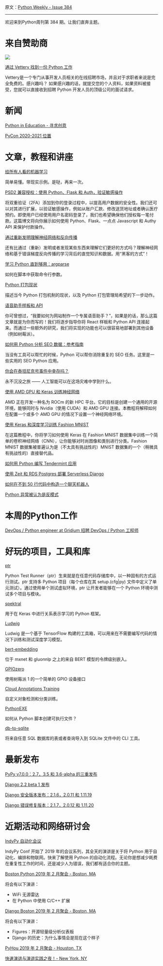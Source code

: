 原文：[Python Weekly - Issue 384](http://eepurl.com/ghiX4f)

---

欢迎来到Python周刊第 384 期。让我们直奔主题。
  
# 来自赞助商
[![](https://gallery.mailchimp.com/e2e180baf855ac797ef407fc7/images/ab80f4a0-ba44-44fd-b19a-f5b56b2a9805.png)](
https://www.vettery.com/tech?utm_source=newsletter&utm_medium=pythonweekly&utm_term=tech&utm_content=grouped&utm_campaign=ad-77579)

[通过 Vettery 找到一份 Python 工作](https://www.vettery.com/tech?utm_source=newsletter&utm_medium=pythonweekly&utm_term=tech&utm_content=grouped&utm_campaign=ad-77579)

Vettery是一个专门从事开发人员相关的在线招聘市场，并且对于求职者来说是完全免费的。感兴趣吗？ 如果感兴趣的话，就提交您的个人资料，如果资料被接受，您就可以直接收到招聘 Python 开发人员的顶级公司的面试请求。
  
  
# 新闻  
  
[Python in Education - 寻求创意](https://pyfound.blogspot.com/2019/01/python-in-education-request-for-ideas.html)
  
[PyCon 2020-2021 位置](https://pycon.blogspot.com/2019/02/pycon-2020-2021-location.html)
  
  
# 文章，教程和讲座
  
[给所有人看的机器学习](https://vas3k.com/blog/machine_learning/)  

简单易懂。带现实示例。是哒，再来一次。
  
[PSD2 兼容授权：使用 Python、Flask 和 Auth，验证敏感操作](https://www.twilio.com/blog/psd2-python-flask-authy-push)  

将双重验证（2FA）添加到你的登录过程中，以提高用户数据的安全性。我们还可以对其进行扩展，以验证敏感操作，例如从账户汇款、修改送货地址或者确认医疗预约。即使用户已经使用用户名密码登录了，我们也希望确保他们授权每一笔付款。这篇博文将向你展示如何使用 Python、Flask、一点点 Javascript 和 Authy API 来保护付款操作。

[通过重新发明理解神经网络和反向传播](https://medium.com/@interfacer/grok-neural-networks-backpropagation-by-re-inventing-them-a-hackers-guide-with-python-code-e7cc1daea04b)  

还有比通过（重新）发明或者发现某些东西来理解它们更好的方式吗？理解神经网络和基于错误梯度反向传播的学习背后的直觉知识和数据。用“黑客的方式”！

  
[学习 Python 直到够用：argparse](https://towardsdatascience.com/learn-enough-python-to-be-useful-argparse-e482e1764e05)  

如何在脚本中获取命令行参数。
  
[Python 打包现状](https://www.bernat.tech/pep-517-and-python-packaging/)

描述当今 Python 打包机制的现状，以及 Python 打包管理局希望的下一步动作。
  
[语音助手样板和 API](https://medium.com/@dc.aihub/voice-assistant-boilerplate-api-146a4e8a9325)  

你可曾想过，“我要如何为网站制作一个专属语音助手？”，如果是的话，那么这篇文章就是为你而写的！我们将逐步指导你将 React 样板和 Python API 连接起来。而通过一些额外的研究，我们将实现的功能也可以很容易地部署到其他设备（例如树莓派）。
  
[如何用 Python 分析 SEO 数据：参考指南](https://www.searchenginejournal.com/python-seo-data-reference-guide/287927/)  

当没有工具可以帮忙的时候，Python 可以帮你消除重复的 SEO 任务。这里是一些实用的 SEO Python 应用。

[你会在泰坦尼克号事件中幸存吗？](https://hackernoon.com/would-you-survive-the-titanic-aa4ae2e86e9)  

永不沉没之旅 —— 人工智能可以在这场灾难中学到什么。
  
[使用 AMD GPU 和 Keras 训练神经网络](https://towardsdatascience.com/train-neural-networks-using-amd-gpus-and-keras-37189c453878)  

AMD 正在开发一种名为 ROCm 的新 HPC 平台。它的目标是创建一个通用的开源环境，能够同时与 Nvidia（使用 CUDA）和 AMD GPU 连接。本教程将解释如何在配置一个或多个 AMD GPU 的情况下设置一个神经网络环境。
  
[使用 Keras 和深度学习训练 Fashion MNIST](https://www.pyimagesearch.com/2019/02/11/fashion-mnist-with-keras-and-deep-learning/)  

在这篇教程中，你将学习如何使用 Keras 在 Fashion MNIST 数据集中训练一个简单的卷积神经网络（CNN），让你能够对时尚图像和类别进行分类。Fashion MNIST 数据集被普遍认为是（不太具有挑战性的）MNIST 数据集的一个（稍微具有挑战性的）直接替代品。

[如何用 Python 编写 Tendermint 应用](https://medium.com/coinmonks/how-to-write-tendermint-applications-using-python-d8dde304e339)  
  
[使用 Zeit 和 RDS Postgres 部署 Serverless Django](https://www.agiliq.com/blog/2019/02/django-zeit-now-serverless/)  
  
[如何在不到 50 行代码中构造一个聊天机器人](https://www.codingame.com/playgrounds/41655/how-to-build-a-chatbot-in-less-than-50-lines-of-code)  
  
[Python 异常被认为是反模式](https://sobolevn.me/2019/02/python-exceptions-considered-an-antipattern)  
  
  
# 本周的Python工作  
  
[DevOps / Python engineer at Gridium 招聘 DevOps / Python 工程师](http://jobs.pythonweekly.com/jobs/devops-python-engineer/)
  
  
# 好玩的项目，工具和库  
  
[ptr](https://github.com/facebookincubator/ptr)  

Python Test Runner（ptr）生来就是在任意代码存储库中，以一种固有的方式运行测试。ptr 支持多 Python 项目（每个仓库在其 setup.(cfg|py) 文件中定义了单元测试）。通过使用单个测试虚拟环境，ptr 让开发者能够在一个 Python 环境中测试多个项目与模块。
  
[spektral](https://github.com/danielegrattarola/spektral)  

用于在 Keras 中进行关系表示学习的 Python 框架。
  
[Ludwig](https://github.com/uber/ludwig)

Ludwig 是一个基于 TensorFlow 构建的工具箱，可以用来在不需要编写代码的情况下训练和测试深度学习模型。

[bert-embedding](https://github.com/imgarylai/bert-embedding)  

位于 mxnet 和 gluonnlp 之上的来自 BERT 模型的令牌级别嵌入。
  
[GPIOzero](https://github.com/RPi-Distro/python-gpiozero)  

使用树莓派 1 的一个简单的 GPIO 设备接口
  
[Cloud Annotations Training](https://github.com/cloud-annotations/training)  

自定义对象检测和分类训练。

[PythonEXE](https://github.com/jabbalaci/PythonEXE)  

如何从 Python 脚本创建可执行文件？
  
[db-to-sqlite](https://github.com/simonw/db-to-sqlite)  

将来自任意 SQL 数据库的表或者查询导入到 SQLite 文件中的 CLI 工具。
  
  
# 最新发布  
  
[PyPy v7.0.0：2.7，3.5 和 3.6-alpha 的三重发布](https://morepypy.blogspot.com/2019/02/pypy-v700-triple-release-of-27-35-and.html)  
  
[Django 2.2 beta 1 发布](https://www.djangoproject.com/weblog/2019/feb/11/django-22-beta-1-released/)  
  
[Django 安全版本发布：2.1.6，2.0.11 和 1.11.19](https://www.djangoproject.com/weblog/2019/feb/11/security-releases/)  
  
[Django 错误修复版本：2.1.7，2.0.12 和 1.11.20](https://www.djangoproject.com/weblog/2019/feb/11/bugfix-releases/)  
  
  
# 近期活动和网络研讨会  
  
[IndyPy 自动化会议](https://2019.indypy.org/automate/)  

IndyPy Conf 开始了 2019 年的会议系列，其全天的演讲是关于将 Python 用于自动化、编排和物联网。快来了解使用 Python 的自动化流程。无论你是想减少耗费在重复性工作的时间，还是减少人为错误，我们都有适合你的主题。
  
[Boston Python 2019 年 2 月聚会 - Boston, MA](https://www.meetup.com/bostonpython/events/257225246/)  

将会有以下演讲：

  * WiFi 无源雷达
  * 在 Python 中使用 C/C++ 扩展

  
[Django Boston 2019 年 2 月聚会 - Boston, MA](https://www.meetup.com/djangoboston/events/258890140/)  

将会有以下演讲：

  * Figures：开源轻量级分析仪表板
  * Django 的历史：为什么事情会是现在这个样子

  
[PyHou 2019 年 2 月聚会 - Houston, TX](https://www.meetup.com/python-14/events/drtltlyzdbzb/)  
  
[快速演讲与演讲实践之夜！- New York, NY](https://www.meetup.com/nycpython/events/258461603/)  